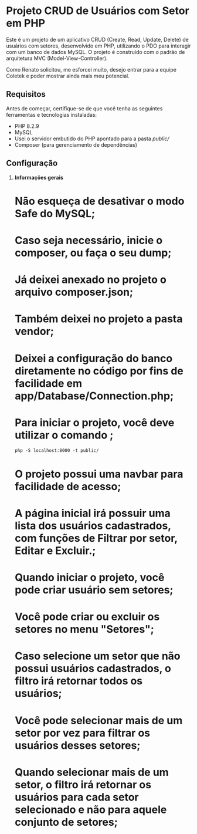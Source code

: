 # Projeto CRUD de Usuários com Setor em PHP

Este é um projeto de um aplicativo CRUD (Create, Read, Update, Delete) de usuários com setores, desenvolvido em PHP, utilizando o PDO para interagir com um banco de dados MySQL. O projeto é construído com o padrão de arquitetura MVC (Model-View-Controller).

Como Renato solicitou, me esforcei muito, desejo entrar para a equipe Coletek e poder mostrar ainda mais meu potencial.

## Requisitos

Antes de começar, certifique-se de que você tenha as seguintes ferramentas e tecnologias instaladas:

- PHP 8.2.9
- MySQL
- Usei o servidor embutido do PHP apontado para a pasta *public/*
- Composer (para gerenciamento de dependências)

## Configuração

1. **Informações gerais**

   # Não esqueça de desativar o modo Safe do MySQL;
   # Caso seja necessário, inicie o composer, ou faça o seu dump;
   # Já deixei anexado no projeto o arquivo composer.json;
   # Também deixei no projeto a pasta vendor;
   # Deixei a configuração do banco diretamente no código por fins de facilidade em app/Database/Connection.php;
   # Para iniciar o projeto, você deve utilizar o comando ;
    ``php -S localhost:8000 -t public/``

   # O projeto possui uma navbar para facilidade de acesso;
   # A página inicial irá possuir uma lista dos usuários cadastrados, com funções de Filtrar por setor, Editar e Excluir.;
   # Quando iniciar o projeto, você pode criar usuário sem setores;
   # Você pode criar ou excluir os setores no menu "Setores";

   # Caso selecione um setor que não possui usuários cadastrados, o filtro irá retornar todos os usuários;
   # Você pode selecionar mais de um setor por vez para filtrar os usuários desses setores;
   # Quando selecionar mais de um setor, o filtro irá retornar os usuários para cada setor selecionado e não para aquele conjunto de setores;
   
